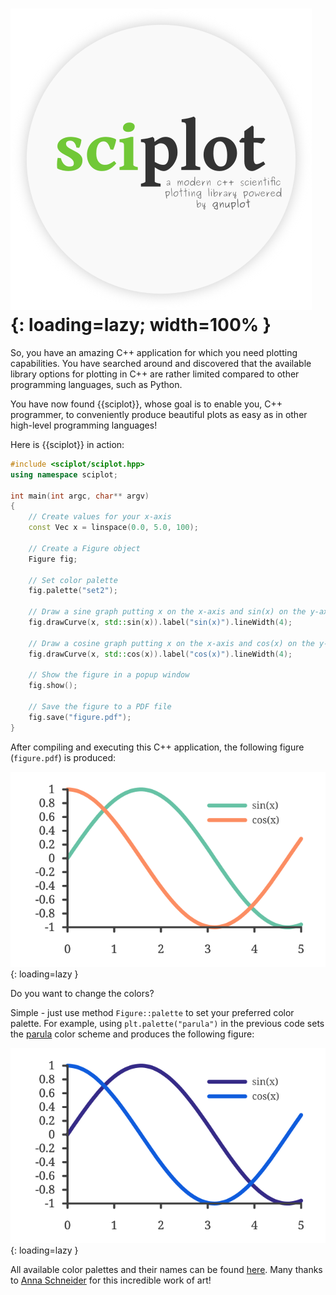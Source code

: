 # ![sciplot](img/logo.svg){: loading=lazy; width=100% }

<!-- # Overview -->

So, you have an amazing C++ application for which you need plotting capabilities. You have searched around and discovered that the available library options for plotting in C++ are rather limited compared to other programming languages, such as Python.

You have now found {{sciplot}}, whose goal is to enable you, C++ programmer, to conveniently produce beautiful plots as easy as in other high-level programming languages!

Here is {{sciplot}} in action:

```c++
#include <sciplot/sciplot.hpp>
using namespace sciplot;

int main(int argc, char** argv)
{
    // Create values for your x-axis
    const Vec x = linspace(0.0, 5.0, 100);

    // Create a Figure object
    Figure fig;

    // Set color palette
    fig.palette("set2");

    // Draw a sine graph putting x on the x-axis and sin(x) on the y-axis
    fig.drawCurve(x, std::sin(x)).label("sin(x)").lineWidth(4);

    // Draw a cosine graph putting x on the x-axis and cos(x) on the y-axis
    fig.drawCurve(x, std::cos(x)).label("cos(x)").lineWidth(4);

    // Show the figure in a popup window
    fig.show();

    // Save the figure to a PDF file
    fig.save("figure.pdf");
}
```

After compiling and executing this C++ application, the following figure (`figure.pdf`) is produced:

![Plotting sin(x) and cos(x)](img/home/demo-figure-palette-set2.svg){: loading=lazy }

Do you want to change the colors?

Simple - just use method `Figure::palette` to set your preferred color palette. For example, using `plt.palette("parula")` in the previous code sets the [parula](https://www.mathworks.com/help/matlab/ref/parula.html) color scheme and produces the following figure:

![Plotting sin(x) and cos(x)](img/home/demo-figure-palette-parula.svg){: loading=lazy }

All available color palettes and their names can be found [here][gnuplot-palettes]. Many thanks to [Anna Schneider][AnnaSchneider] for this incredible work of art!

[gnuplot-palettes]: https://github.com/sciplot/gnuplot-palettes
[AnnaSchneider]: https://github.com/aschn
